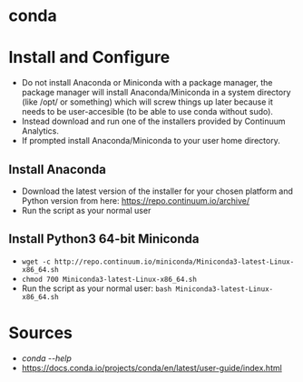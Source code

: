 # conda


# Install and Configure
- Do not install Anaconda or Miniconda with a package manager, the package manager will install Anaconda/Miniconda in a system directory (like /opt/ or something) which will screw things up later because it needs to be user-accesible (to be able to use conda without sudo).
- Instead download and run one of the installers provided by Continuum Analytics.
- If prompted install Anaconda/Miniconda to your user home directory.

## Install Anaconda
- Download the latest version of the installer for your chosen platform and Python version from here: https://repo.continuum.io/archive/
- Run the script as your normal user

## Install Python3 64-bit Miniconda
- `wget -c http://repo.continuum.io/miniconda/Miniconda3-latest-Linux-x86_64.sh`
- `chmod 700 Miniconda3-latest-Linux-x86_64.sh`
- Run the script as your normal user: `bash Miniconda3-latest-Linux-x86_64.sh`


# Sources
- *conda --help*
- https://docs.conda.io/projects/conda/en/latest/user-guide/index.html


